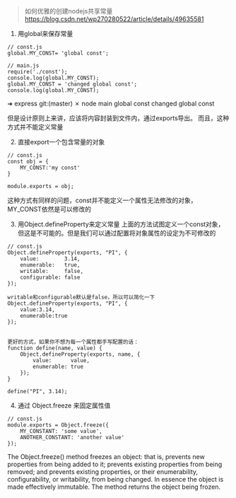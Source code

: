 > 如何优雅的创建nodejs共享常量
https://blog.csdn.net/wp270280522/article/details/49635581

1. 用global来保存常量
```
// const.js
global.MY_CONST= 'global const';

// main.js
require('./const');
console.log(global.MY_CONST);
global.MY_CONST = 'changed global const';
console.log(global.MY_CONST);
```
➜  express git:(master) ✗ node main
global const
changed global const

但是设计原则上来讲，应该将内容封装到文件内，通过exports导出。 
而且，这种方式并不能定义常量

2. 直接export一个包含常量的对象
```
// const.js
const obj = {
    MY_CONST:'my const'
}

module.exports = obj;
```
这种方式有同样的问题，const并不能定义一个属性无法修改的对象，MY_CONST依然是可以修改的

3. 用Object.defineProperty来定义常量
上面的方法试图定义一个const对象，但这是不可能的。但是我们可以通过配置将对象属性的设定为不可修改的

```
// const.js
Object.defineProperty(exports, "PI", {
    value:        3.14,
    enumerable:   true,
    writable:     false,
    configurable: false
});

writable和configurable默认是false，所以可以简化一下
Object.defineProperty(exports, "PI", {
    value:3.14,
    enumerable:true
});


更好的方式，如果你不想为每一个属性都手写配置的话：
function define(name, value) {
    Object.defineProperty(exports, name, {
        value:      value,
        enumerable: true
    });
}

define("PI", 3.14);
```

4. 通过 Object.freeze 来固定属性值
```
// const.js
module.exports = Object.freeze({
    MY_CONSTANT: 'some value',
    ANOTHER_CONSTANT: 'another value'
});
```
The Object.freeze() method freezes an object: that is, prevents new properties from being added to it; prevents existing properties from being removed; and prevents existing properties, or their enumerability, configurability, or writability, from being changed. In essence the object is made effectively immutable. The method returns the object being frozen.











